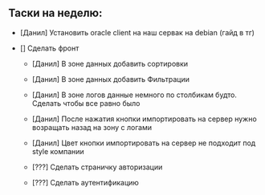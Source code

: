 ## Таски на неделю:

- [Данил] Установить oracle client на наш сервак на debian (гайд в тг)

- [] Сделать фронт

  - [Данил] В зоне данных добавить сортировки
  - [Данил] В зоне данных добавить Фильтрации
  - [Данил] В зоне логов данные немного по столбикам будто. Сделать чтобы все равно было
  - [Данил] После нажатия кнопки импортировать на сервер нужно возращать назад на зону с логами
  - [Данил] Цвет кнопки импортировать на сервер не подходит под style компании

  - [???] Сделать страничку авторизации
  - [???] Сделать аутентификацию
